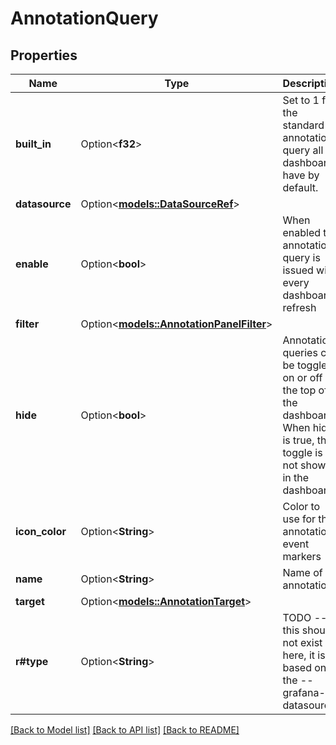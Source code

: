 # AnnotationQuery

## Properties

Name | Type | Description | Notes
------------ | ------------- | ------------- | -------------
**built_in** | Option<**f32**> | Set to 1 for the standard annotation query all dashboards have by default. | [optional]
**datasource** | Option<[**models::DataSourceRef**](DataSourceRef.md)> |  | [optional]
**enable** | Option<**bool**> | When enabled the annotation query is issued with every dashboard refresh | [optional]
**filter** | Option<[**models::AnnotationPanelFilter**](AnnotationPanelFilter.md)> |  | [optional]
**hide** | Option<**bool**> | Annotation queries can be toggled on or off at the top of the dashboard. When hide is true, the toggle is not shown in the dashboard. | [optional]
**icon_color** | Option<**String**> | Color to use for the annotation event markers | [optional]
**name** | Option<**String**> | Name of annotation. | [optional]
**target** | Option<[**models::AnnotationTarget**](AnnotationTarget.md)> |  | [optional]
**r#type** | Option<**String**> | TODO -- this should not exist here, it is based on the --grafana-- datasource | [optional]

[[Back to Model list]](../README.md#documentation-for-models) [[Back to API list]](../README.md#documentation-for-api-endpoints) [[Back to README]](../README.md)


